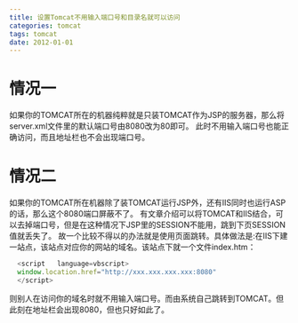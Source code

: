 ```yaml
---
title: 设置Tomcat不用输入端口号和目录名就可以访问
categories: tomcat
tags: tomcat
date: 2012-01-01
---
```


# 情况一
如果你的TOMCAT所在的机器纯粹就是只装TOMCAT作为JSP的服务器，那么将server.xml文件里的默认端口号由8080改为80即可。
此时不用输入端口号也能正确访问，而且地址栏也不会出现端口号。   
  
# 情况二  
如果你的TOMCAT所在机器除了装TOMCAT运行JSP外，还有IIS同时也运行ASP的话，那么这个8080端口屏蔽不了。
有文章介绍可以将TOMCAT和IIS结合，可以去掉端口号，但是在这种情况下JSP里的SESSION不能用，跳到下页SESSION值就丢失了。
故一个比较不得以的办法就是使用页面跳转。具体做法是:在IIS下建一站点，该站点对应你的网站的域名。该站点下就一个文件index.htm：   
``` javascript
  <script   language=vbscript>   
  window.location.href="http://xxx.xxx.xxx.xxx:8080"   
  </script> 
```  

则别人在访问你的域名时就不用输入端口号。而由系统自己跳转到TOMCAT。但此刻在地址栏会出现8080，但也只好如此了。






